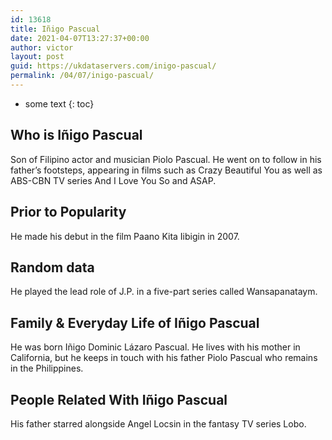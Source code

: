 ```yaml
---
id: 13618
title: Iñigo Pascual
date: 2021-04-07T13:27:37+00:00
author: victor
layout: post
guid: https://ukdataservers.com/inigo-pascual/
permalink: /04/07/inigo-pascual/
---
```


* some text
{: toc}


## Who is Iñigo Pascual



Son of Filipino actor and musician Piolo Pascual. He went on to follow in his father&#8217;s footsteps, appearing in films such as Crazy Beautiful You as well as ABS-CBN TV series And I Love You So and ASAP. 

                
                
                
## Prior to Popularity



He made his debut in the film Paano Kita Iibigin in 2007. 

                
                
                
## Random data



He played the lead role of J.P. in a five-part series called Wansapanataym. 

                
                
                
## Family & Everyday Life of Iñigo Pascual



He was born Iñigo Dominic Lázaro Pascual. He lives with his mother in California, but he keeps in touch with his father Piolo Pascual who remains in the Philippines. 

                
                
                
## People Related With Iñigo Pascual



His father starred alongside Angel Locsin in the fantasy TV series Lobo. 

                
              
            
          
          
          